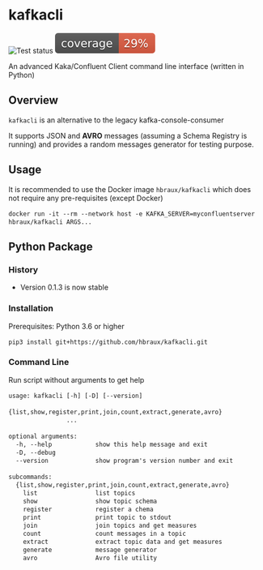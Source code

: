 # kafkacli

![Test status](https://github.com/hbraux/kafkacli/workflows/build/badge.svg)
![Coverage](https://raw.githubusercontent.com/hbraux/kafkacli/master/coverage.svg)

An advanced Kaka/Confluent Client command line interface (written in Python)

## Overview

`kafkacli` is an alternative to the legacy kafka-console-consumer

It supports JSON and **AVRO** messages (assuming a Schema Registry is running) and provides a random messages generator
for testing purpose.

## Usage

It is recommended to use the Docker image `hbraux/kafkacli` which does not require any pre-requisites (except Docker)

```
docker run -it --rm --network host -e KAFKA_SERVER=myconfluentserver hbraux/kafkacli ARGS...
```

## Python Package

### History

* Version 0.1.3 is now stable

### Installation

Prerequisites: Python 3.6 or higher

```
pip3 install git+https://github.com/hbraux/kafkacli.git
```

### Command Line

Run script without arguments to get help
```
usage: kafkacli [-h] [-D] [--version]
                {list,show,register,print,join,count,extract,generate,avro}
                ...

optional arguments:
  -h, --help            show this help message and exit
  -D, --debug
  --version             show program's version number and exit

subcommands:
  {list,show,register,print,join,count,extract,generate,avro}
    list                list topics
    show                show topic schema
    register            register a chema
    print               print topic to stdout
    join                join topics and get measures
    count               count messages in a topic
    extract             extract topic data and get measures
    generate            message generator
    avro                Avro file utility
```
